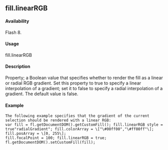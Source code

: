 ## fill.linearRGB

#### Availability

Flash 8.

#### Usage

fill.linearRGB

#### Description

Property; a Boolean value that specifies whether to render the fill as a linear or radial RGB gradient. Set this property to true to specify a linear interpolation of a gradient; set it to false to specify a radial interpolation of a gradient. The default value is false.

#### Example

```
The following example specifies that the gradient of the current selection should be rendered with a linear RGB:
var fill = fl.getDocumentDOM().getCustomFill(); fill.linearRGB style = true"radialGradient"; fill.colorArray = \["\#00ff00","\#ff00ff"\]; fill.posArray = \[0, 255\];
fill.focalPoint = 100; fill.linearRGB = true;
fl.getDocumentDOM().setCustomFill(fill);

```